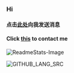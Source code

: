 ### Hi 

#### 点击[此处](https://github.com/jihuayu/ping/issues/new)向我发送消息  
#### Click [this](https://github.com/jihuayu/ping/issues/new) to contact me    


![ReadmeStats-Image](https://github-readme-stats.vercel.app/api?username=jihuayu&show_icons=true&theme=dark)

![GITHUB_LANG_SRC](https://github-readme-stats.vercel.app/api/top-langs/?username=jihuayu&layout=compact&theme=dark)
